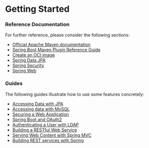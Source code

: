 # Getting Started

### Reference Documentation
For further reference, please consider the following sections:

* [Official Apache Maven documentation](https://maven.apache.org/guides/index.html)
* [Spring Boot Maven Plugin Reference Guide](https://docs.spring.io/spring-boot/docs/2.5.3/maven-plugin/reference/html/)
* [Create an OCI image](https://docs.spring.io/spring-boot/docs/2.5.3/maven-plugin/reference/html/#build-image)
* [Spring Data JPA](https://docs.spring.io/spring-boot/docs/2.5.3/reference/htmlsingle/#boot-features-jpa-and-spring-data)
* [Spring Security](https://docs.spring.io/spring-boot/docs/2.5.3/reference/htmlsingle/#boot-features-security)
* [Spring Web](https://docs.spring.io/spring-boot/docs/2.5.3/reference/htmlsingle/#boot-features-developing-web-applications)

### Guides
The following guides illustrate how to use some features concretely:

* [Accessing Data with JPA](https://spring.io/guides/gs/accessing-data-jpa/)
* [Accessing data with MySQL](https://spring.io/guides/gs/accessing-data-mysql/)
* [Securing a Web Application](https://spring.io/guides/gs/securing-web/)
* [Spring Boot and OAuth2](https://spring.io/guides/tutorials/spring-boot-oauth2/)
* [Authenticating a User with LDAP](https://spring.io/guides/gs/authenticating-ldap/)
* [Building a RESTful Web Service](https://spring.io/guides/gs/rest-service/)
* [Serving Web Content with Spring MVC](https://spring.io/guides/gs/serving-web-content/)
* [Building REST services with Spring](https://spring.io/guides/tutorials/bookmarks/)

